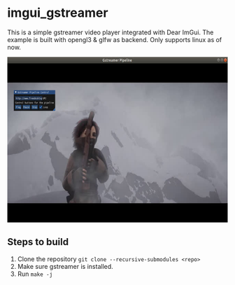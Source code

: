 # imgui_gstreamer
This is a simple gstreamer video player integrated with Dear ImGui. The example is built with opengl3 & glfw as backend. Only supports linux as of now.

![Alt text](demo.jpg "ImGui Video Player ")

## Steps to build

1. Clone the repository `git clone --recursive-submodules <repo>`
1. Make sure gstreamer is installed.
1. Run `make -j`
